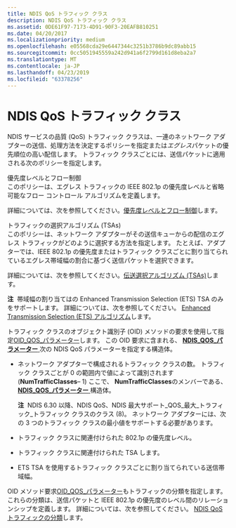 ```yaml
---
title: NDIS QoS トラフィック クラス
description: NDIS QoS トラフィック クラス
ms.assetid: 0DE61F97-7173-4D91-90F3-20EAFB810251
ms.date: 04/20/2017
ms.localizationpriority: medium
ms.openlocfilehash: e05568cda29e6447344c3251b3786b9dc89abb15
ms.sourcegitcommit: 0cc5051945559a242d941a6f2799d161d8eba2a7
ms.translationtype: MT
ms.contentlocale: ja-JP
ms.lasthandoff: 04/23/2019
ms.locfileid: "63378256"
---
```

# <a name="ndis-qos-traffic-classes"></a>NDIS QoS トラフィック クラス


NDIS サービスの品質 (QoS) トラフィック クラスは、一連のネットワーク アダプターの送信、処理方法を決定するポリシーを指定または*エグレス*パケットの優先順位の高い配信します。 トラフィック クラスごとには、送信パケットに適用される次のポリシーを指定します。

<a href="" id="priority-level-and-flow-control"></a>優先度レベルとフロー制御  
このポリシーは、エグレス トラフィックの IEEE 802.1p の優先度レベルと省略可能なフロー コントロール アルゴリズムを定義します。

詳細については、次を参照してください。[優先度レベルとフロー制御](priority-levels-and-flow-control.md)します。

<a href="" id="traffic-selection-algorithms--tsas-"></a>トラフィックの選択アルゴリズム (TSAs)  
このポリシーは、ネットワーク アダプターがその送信キューからの配信のエグレス トラフィックがどのように選択する方法を指定します。 たとえば、アダプターでは、IEEE 802.1p の優先度またはトラフィック クラスごとに割り当てられているエグレス帯域幅の割合に基づく送信パケットを選択できます。

詳細については、次を参照してください。[伝送選択アルゴリズム (TSAs)](transmission-selection-algorithms--tsas-.md)します。

**注**  帯域幅の割り当てはの Enhanced Transmission Selection (ETS) TSA のみをサポートします。 詳細については、次を参照してください。 [Enhanced Transmission Selection (ETS) アルゴリズム](enhanced-transmission-selection--ets--algorithm.md)します。

 

トラフィック クラスのオブジェクト識別子 (OID) メソッドの要求を使用して指定[OID\_QOS\_パラメーター](https://msdn.microsoft.com/library/windows/hardware/hh451835)します。 この OID 要求に含まれる、 [ **NDIS\_QOS\_パラメーター** ](https://msdn.microsoft.com/library/windows/hardware/hh451640)次の NDIS QoS パラメーターを指定する構造体。

-   ネットワーク アダプターで構成されるトラフィック クラスの数。 トラフィック クラスごとが 0 の範囲内で値によって識別されます (**NumTrafficClasses**– 1) ここで、 **NumTrafficClasses**のメンバーである、 [ **NDIS\_QOS\_パラメーター** ](https://msdn.microsoft.com/library/windows/hardware/hh451640)構造体。

    **注**  NDIS 6.30 以降、NDIS QoS、NDIS 最大サポート\_QOS\_最大\_トラフィック\_トラフィック クラスのクラス (8)。 ネットワーク アダプターには、次の 3 つのトラフィック クラスの最小値をサポートする必要があります。

     

-   トラフィック クラスに関連付けられた 802.1p の優先度レベル。

-   トラフィック クラスに関連付けられた TSA します。

-   ETS TSA を使用するトラフィック クラスごとに割り当てられている送信帯域幅。

OID メソッド要求[OID\_QOS\_パラメーター](https://msdn.microsoft.com/library/windows/hardware/hh451835)もトラフィックの分類を指定します。 これらの分類は、送信パケットと IEEE 802.1p の優先度のレベル間のリレーションシップを定義します。 詳細については、次を参照してください。 [NDIS QoS トラフィックの分類](ndis-qos-traffic-classifications.md)します。

 

 





